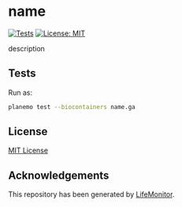 # name

[![Tests](https://github.com/kikkomep/test-nfcore-template/actions/workflows/wftest.yml/badge.svg?branch=master)](https://github.com/kikkomep/test-nfcore-template/actions/workflows/wftest.yml?query=branch%3Amaster)
[![License: MIT](https://img.shields.io/badge/License-MIT-yellow.svg)](https://opensource.org/licenses/MIT)


description

## Tests

Run as:

```bash
planemo test --biocontainers name.ga
```

## License

[MIT License](../master/LICENSE)

## Acknowledgements

This repository has been generated by [LifeMonitor](https://lifemonitor.eu).
<!--
If you use this repository in a paper, don't forget to give credits to the authors 
by citing the URL of [LifeMonitor](https://lifemonitor.eu).
-->
